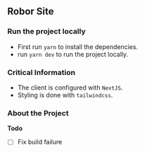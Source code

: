 ## Robor Site

### Run the project locally

- First run `yarn` to install the dependencies.
- run `yarn dev` to run the project locally.

### Critical Information

- The client is configured with `NextJS`.
- Styling is done with `tailwindcss`.

### About the Project

**Todo**

- [ ] Fix build failure
